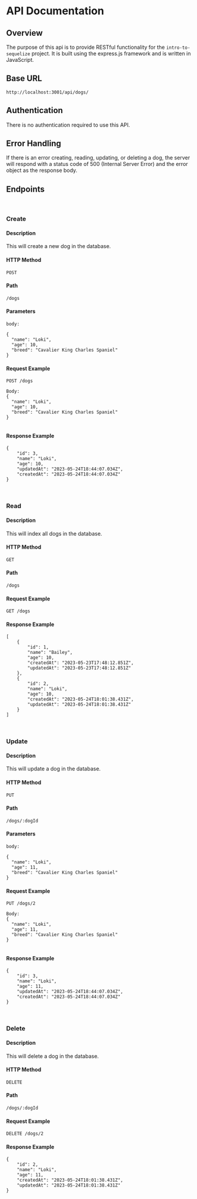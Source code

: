 # API Documentation

## Overview
The purpose of this api is to provide RESTful functionality for the `intro-to-sequelize` project. It is built using the express.js framework and is written in JavaScript.

## Base URL

`http://localhost:3001/api/dogs/`

## Authentication

There is no authentication required to use this API.

## Error Handling

If there is an error creating, reading, updating, or deleting a dog, the server will respond with a status code of 500 (Internal Server Error) and the error object as the response body.

## Endpoints

<br>

### Create

#### Description

This will create a new dog in the database.

#### HTTP Method

`POST`

#### Path

`/dogs`

#### Parameters

`body:`

```
{
  "name": "Loki",
  "age": 10,
  "breed": "Cavalier King Charles Spaniel"
}
```

#### Request Example

```
POST /dogs

Body:
{
  "name": "Loki",
  "age": 10,
  "breed": "Cavalier King Charles Spaniel"
}


```

#### Response Example

```
{
    "id": 3,
    "name": "Loki",
    "age": 10,
    "updatedAt": "2023-05-24T18:44:07.034Z",
    "createdAt": "2023-05-24T18:44:07.034Z"
}
```

<br>

### Read

#### Description

This will index all dogs in the database.

#### HTTP Method

`GET`

#### Path

`/dogs`

#### Request Example

```
GET /dogs
```

#### Response Example

```
[
    {
        "id": 1,
        "name": "Bailey",
        "age": 10,
        "createdAt": "2023-05-23T17:48:12.851Z",
        "updatedAt": "2023-05-23T17:48:12.851Z"
    },
    {
        "id": 2,
        "name": "Loki",
        "age": 10,
        "createdAt": "2023-05-24T18:01:38.431Z",
        "updatedAt": "2023-05-24T18:01:38.431Z"
    }
]
```

<br>

### Update

#### Description

This will update a dog in the database.

#### HTTP Method

`PUT`

#### Path

`/dogs/:dogId`

#### Parameters

`body:`

```
{
  "name": "Loki",
  "age": 11,
  "breed": "Cavalier King Charles Spaniel"
}
```

#### Request Example

```
PUT /dogs/2

Body:
{
  "name": "Loki",
  "age": 11,
  "breed": "Cavalier King Charles Spaniel"
}


```

#### Response Example

```
{
    "id": 3,
    "name": "Loki",
    "age": 11,
    "updatedAt": "2023-05-24T18:44:07.034Z",
    "createdAt": "2023-05-24T18:44:07.034Z"
}
```

<br>

### Delete

#### Description

This will delete a dog in the database.

#### HTTP Method

`DELETE`

#### Path

`/dogs/:dogId`

#### Request Example

```
DELETE /dogs/2
```

#### Response Example

```
{
    "id": 2,
    "name": "Loki",
    "age": 11,
    "createdAt": "2023-05-24T18:01:38.431Z",
    "updatedAt": "2023-05-24T18:01:38.431Z"
}
```
